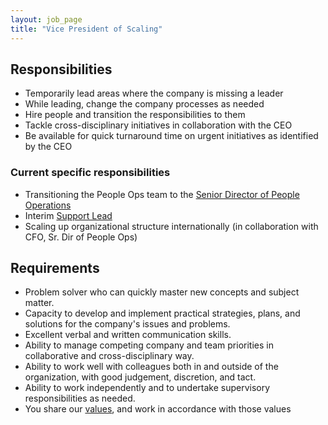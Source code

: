```yaml
---
layout: job_page
title: "Vice President of Scaling"
---
```


## Responsibilities

- Temporarily lead areas where the company is missing a leader
- While leading, change the company processes as needed
- Hire people and transition the responsibilities to them
- Tackle cross-disciplinary initiatives in collaboration with the CEO
- Be available for quick turnaround time on urgent initiatives as identified by the CEO

### Current specific responsibilities

- Transitioning the People Ops team to the [Senior Director of People Operations](/jobs/senior-director-of-people-operations)
- Interim [Support Lead](/jobs/support-lead)
- Scaling up organizational structure internationally (in collaboration with CFO, Sr. Dir of People Ops)

## Requirements

- Problem solver who can quickly master new concepts and subject matter.
- Capacity to develop and implement practical strategies, plans, and solutions for the company's issues and problems.
- Excellent verbal and written communication skills.
- Ability to manage competing company and team priorities in collaborative and cross-disciplinary way.
- Ability to work well with colleagues both in and outside of the organization, with good judgement, discretion, and tact.
- Ability to work independently and to undertake supervisory responsibilities as needed.
- You share our [values](/handbook/#values), and work in accordance with those values
